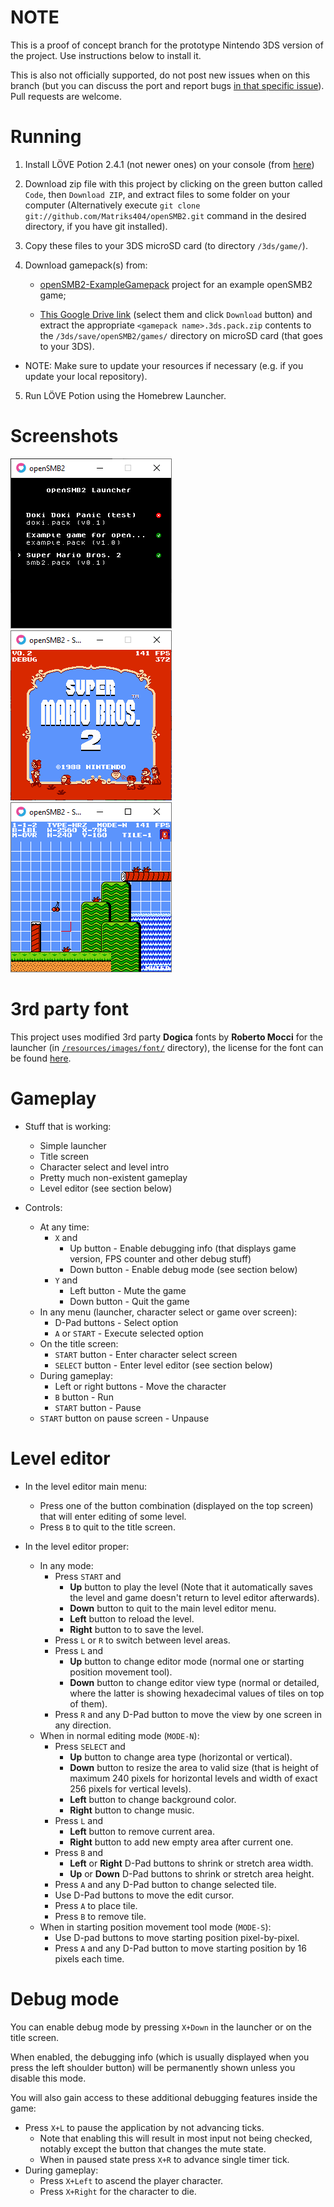 # NOTE

This is a proof of concept branch for the prototype Nintendo 3DS version of the project. Use instructions below to install it.

This is also not officially supported, do not post new issues when on this branch (but you can discuss the port and report bugs [in that specific issue](https://github.com/Matriks404/openSMB2/issues/51)). Pull requests are welcome.

# Running

1. Install LÖVE Potion 2.4.1 (not newer ones) on your console (from [here](https://github.com/lovebrew/lovepotion/releases))

2. Download zip file with this project by clicking on the green button called `Code`, then `Download ZIP`, and extract files to some folder on your computer (Alternatively execute `git clone git://github.com/Matriks404/openSMB2.git` command in the desired directory, if you have git installed).

3. Copy these files to your 3DS microSD card (to directory `/3ds/game/`).

4. Download gamepack(s) from:
	* [openSMB2-ExampleGamepack](https://github.com/Matriks404/openSMB2-ExampleGamepack/tree/3ds) project for an example openSMB2 game;

	* [This Google Drive link](https://drive.google.com/drive/folders/1cz5gJ-IXvqTIJ7fUArD30UN9Qg4sfeGX?usp=sharing) (select them and click `Download` button) and extract the appropriate `<gamepack name>.3ds.pack.zip` contents to the `/3ds/save/openSMB2/games/` directory on microSD card (that goes to your 3DS).

* NOTE: Make sure to update your resources if necessary (e.g. if you update your local repository).

5. Run LÖVE Potion using the Homebrew Launcher.

# Screenshots

![Launcher](/screenshots/1.png)
![Title screen](/screenshots/2.png)
![Level editor](/screenshots/3.png)

# 3rd party font

This project uses modified 3rd party **Dogica** fonts by **Roberto Mocci** for the launcher (in [`/resources/images/font/`](/resources/images/font/) directory), the license for the font can be found [here](/3rd%20party%20licenses/dogica_license.txt).

# Gameplay

* Stuff that is working:
	* Simple launcher
	* Title screen
	* Character select and level intro
	* Pretty much non-existent gameplay
	* Level editor (see section below)

* Controls:
	* At any time:
		* `X` and
			* Up button - Enable debugging info (that displays game version, FPS counter and other debug stuff)
			* Down button - Enable debug mode (see section below)
		* `Y` and
			* Left button - Mute the game
			* Down button - Quit the game
	* In any menu (launcher, character select or game over screen):
		* D-Pad buttons - Select option
		* `A` or `START` - Execute selected option
	* On the title screen:
		* `START` button - Enter character select screen
		* `SELECT` button - Enter level editor (see section below)
	* During gameplay:
		* Left or right buttons - Move the character
		* `B` button - Run
		* `START` button - Pause
	* `START` button on pause screen - Unpause

# Level editor

* In the level editor main menu:
	* Press one of the button combination (displayed on the top screen) that will enter editing of some level.
	* Press `B` to quit to the title screen.

* In the level editor proper:
	* In any mode:
		* Press `START` and
			* **Up** button to play the level (Note that it automatically saves the level and game doesn't return to level editor afterwards).
			* **Down** button to quit to the main level editor menu.
			* **Left** button to reload the level.
			* **Right** button to to save the level.
		* Press `L` or `R` to switch between level areas.
		* Press `L` and
			* **Up** button to change editor mode (normal one or starting position movement tool).
			* **Down** button to change editor view type (normal or detailed, where the latter is showing hexadecimal values of tiles on top of them).
		* Press `R` and any D-Pad button to move the view by one screen in any direction.
	* When in normal editing mode (`MODE-N`):
		* Press `SELECT` and
			* **Up** button to change area type (horizontal or vertical).
			* **Down** button to resize the area to valid size (that is height of maximum 240 pixels for horizontal levels and width of exact 256 pixels for vertical levels).
			* **Left** button to change background color.
			* **Right** button to change music.
		* Press `L` and
			* **Left** button to remove current area.
			* **Right** button to add new empty area after current one.
		* Press `B` and
			* **Left** or **Right** D-Pad buttons to shrink or stretch area width.
			* **Up** or **Down** D-Pad buttons to shrink or stretch area height.
		* Press `A` and any D-Pad button to change selected tile.
		* Use D-Pad buttons to move the edit cursor.
		* Press `A` to place tile.
		* Press `B` to remove tile.
	* When in starting position movement tool mode (`MODE-S`):
		* Use D-pad buttons to move starting position pixel-by-pixel.
		* Press `A` and any D-Pad button to move starting position by 16 pixels each time.

# Debug mode

You can enable debug mode by pressing `X+Down` in the launcher or on the title screen.

When enabled, the debugging info (which is usually displayed when you press the left shoulder button) will be permanently shown unless you disable this mode.

You will also gain access to these additional debugging features inside the game:

* Press `X+L` to pause the application by not advancing ticks.
	* Note that enabling this will result in most input not being checked, notably except the button that changes the mute state.
	* When in paused state press `X+R` to advance single timer tick.
* During gameplay:
	* Press `X+Left` to ascend the player character.
	* Press `X+Right` for the character to die.